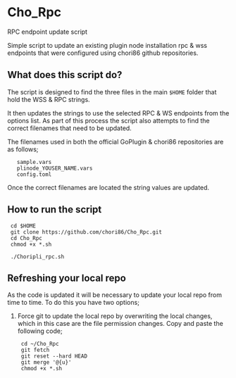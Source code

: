 # Cho_Rpc
RPC endpoint update script

Simple script to update an existing plugin node installation rpc & wss endpoints that were configured using chori86 github repositories.


## What does this script do?

The script is designed to find the three files in the main `$HOME` folder that hold the WSS & RPC strings. 

It then updates the strings to use the selected RPC & WS endpoints from the options list. As part of this process the script also attempts to find the correct filenames that need to be updated.


The filenames used in both the official GoPlugin & chori86 repositories are as follows;
      
       sample.vars
       plinode_YOUSER_NAME.vars
       config.toml
       
Once the correct filenames are located the string values are updated.


## How to run the script

```
 cd $HOME
 git clone https://github.com/chori86/Cho_Rpc.git
 cd Cho_Rpc
 chmod +x *.sh
 
 ./Choripli_rpc.sh

 ```


## Refreshing your local repo

As the code is updated it will be necessary to update your local repo from time to time. To do this you have two options;


1. Force git to update the local repo by overwriting the local changes, which in this case are the file permission changes. Copy and paste the following code;
        
        cd ~/Cho_Rpc
        git fetch
        git reset --hard HEAD
        git merge '@{u}'
        chmod +x *.sh
